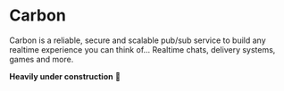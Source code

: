# Carbon

Carbon is a reliable, secure and scalable pub/sub service to build any realtime experience you can think of... Realtime chats, delivery systems, games and more.

**Heavily under construction** 🚧
